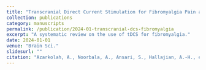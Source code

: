 ```yaml
---
title: "Transcranial Direct Current Stimulation for Fibromyalgia Pain and Disability: A Systematic Review"
collection: publications
category: manuscripts
permalink: /publication/2024-01-transcranial-dcs-fibromyalgia
excerpt: "A systematic review on the use of tDCS for fibromyalgia."
date: 2024-01-01
venue: "Brain Sci."
slidesurl: ""
citation: "Azarkolah, A., Noorbala, A., Ansari, S., Hallajian, A.-H., et al. (2024). <i>Brain Sci.</i>, 14(1), 26."
---
```

